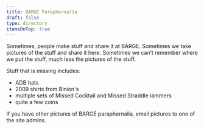 ```yaml
---
title: BARGE Paraphernalia
draft: false
type: directory
itemsOnTop: true
---
```


Sometimes, people make stuff and share it at BARGE. Sometimes we take
pictures of the stuff and share it here. Sometimes we can&#8217;t remember
where we put the stuff, much less the pictures of the stuff.

Stuff that is missing includes:
* ADB hats
* 2009 shirts from Binion's
* multiple sets of Missed Cocktail and Missed Straddle lammers
* quite a few coins

If you have other pictures of BARGE paraphernalia, email pictures to one of the site admins.
